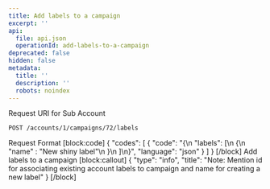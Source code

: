 ```yaml
---
title: Add labels to a campaign
excerpt: ''
api:
  file: api.json
  operationId: add-labels-to-a-campaign
deprecated: false
hidden: false
metadata:
  title: ''
  description: ''
  robots: noindex
---
```

Request URI for Sub Account
```
POST /accounts/1/campaigns/72/labels
```

Request Format
[block:code]
{
  "codes": [
    {
      "code": "{\n    \"labels\": [\n      {\n        \"name\" : \"New shiny label\"\n      }\n    ]\n}",
      "language": "json"
    }
  ]
}
[/block]
Add labels to a campaign
[block:callout]
{
  "type": "info",
  "title": "Note: Mention id for associating existing account labels to campaign and name for creating a new label"
}
[/block]